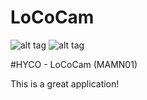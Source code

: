 # LoCoCam
![alt tag](http://i.imgur.com/1XXu1L0.jpg)
![alt tag](http://i.imgur.com/wMPmZxA.jpg)


#HYCO - LoCoCam (MAMN01)

This is a great application!
